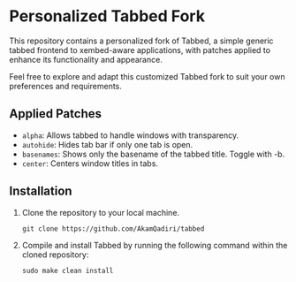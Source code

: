 # Personalized Tabbed Fork

This repository contains a personalized fork of Tabbed, a simple generic tabbed frontend to xembed-aware applications, with patches applied to enhance its functionality and appearance.

Feel free to explore and adapt this customized Tabbed fork to suit your own preferences and requirements.

## Applied Patches

- `alpha`: Allows tabbed to handle windows with transparency.
- `autohide`: Hides tab bar if only one tab is open.
- `basenames`: Shows only the basename of the tabbed title. Toggle with -b.
- `center`: Centers window titles in tabs.

## Installation

1. Clone the repository to your local machine.
   ```shell
   git clone https://github.com/AkamQadiri/tabbed
   ```

2. Compile and install Tabbed by running the following command within the cloned repository:
   ```shell
   sudo make clean install
   ```
